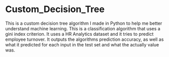 # Custom_Decision_Tree
This is a custom decision tree algorithm I made in Python to help me better understand machine learning. This is a classification algorithm that uses a gini index criterion. It uses a HR Analytics dataset and it tries to predict employee turnover. It outputs the algorithms prediction accuracy, as well as what it predicted for each input in the test set and what the actually value was.
